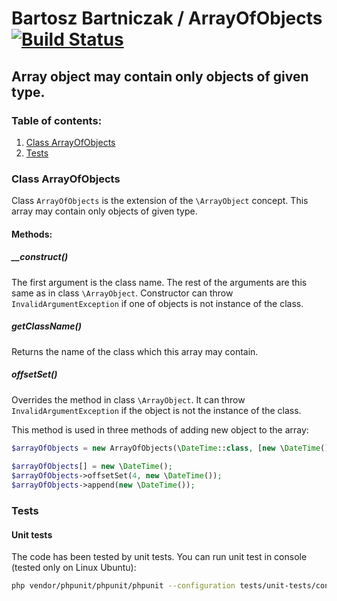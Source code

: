 Bartosz Bartniczak / ArrayOfObjects [![Build Status](https://travis-ci.org/BartoszBartniczak/ArrayOfObjects.svg?branch=master)](https://travis-ci.org/BartoszBartniczak/ArrayOfObjects)
===========
Array object may contain only objects of given type.
-----

### Table of contents:
1. [Class ArrayOfObjects](#class-arrayofobjects)
2. [Tests](#tests)

### Class ArrayOfObjects

Class `ArrayOfObjects` is the extension of the `\ArrayObject` concept. This array may contain only objects of given type.

#### Methods:

##### __construct()

The first argument is the class name. The rest of the arguments are this same as in class `\ArrayObject`.
Constructor can throw `InvalidArgumentException` if one of objects is not instance of the class.

##### getClassName()
Returns the name of the class which this array may contain.

##### offsetSet()
Overrides the method in class `\ArrayObject`. It can throw `InvalidArgumentException` if the object is not the instance of the class.

This method is used in three methods of adding new object to the array:

```php
$arrayOfObjects = new ArrayOfObjects(\DateTime::class, [new \DateTime(), new \DateTime()]);
 
$arrayOfObjects[] = new \DateTime();
$arrayOfObjects->offsetSet(4, new \DateTime());
$arrayOfObjects->append(new \DateTime());
```

### Tests

#### Unit tests

The code has been tested by unit tests. You can run unit test in console (tested only on Linux Ubuntu):

```bash
php vendor/phpunit/phpunit/phpunit --configuration tests/unit-tests/configuration.xml
```
